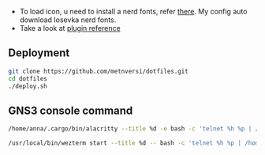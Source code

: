 - To load icon, u need to install a nerd fonts, refer [there](https://www.nerdfonts.com/font-downloads). My config auto download Iosevka nerd fonts.
- Take a look at [plugin reference](./pref/README.md)

## Deployment

```Bash
git clone https://github.com/metnversi/dotfiles.git
cd dotfiles
./deploy.sh
```

## GNS3 console command

```bash
/home/anna/.cargo/bin/alacritty --title %d -e bash -c 'telnet %h %p | /home/anna/myvenv/bin/ct'
```

```bash
/usr/local/bin/wezterm start --title %d -- bash -c 'telnet %h %p | /home/anna/myvenv/bin/ct'
```
